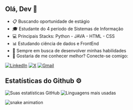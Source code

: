 Olá, Dev 💬
---
- 📋 Buscando oportunidade de estágio  
- 🎓 Estudante do 4 período de Sistemas de Informação
- 💻  Principais Stacks: Python - JAVA - HTML - CSS
- 📊 Estudando ciência de dados e FrontEnd
- 🌱 Sempre em busca de desenvolver minhas habilidades 
- 📩 Gostaria de me conhecer melhor? Conecte-se comigo: 

 [![LinkedIn](https://img.shields.io/badge/LinkedIn-0077B5?style=for-the-badge&logo=linkedin&logoColor=white)](https://www.linkedin.com/in/mariana-p-britto-449454325/)
 [![X](https://img.shields.io/badge/X-1DA1F2?style=for-the-badge&logo=x&logoColor=white)](https://x.com/_marucode)
 [![Gmail](https://img.shields.io/badge/Gmail-D14836?style=for-the-badge&logo=gmail&logoColor=white)](mailto:marianapenalva07@gmail.com)



## Estatísticas do Github ⚙️
![Suas estatísticas GitHub](https://github-readme-stats.vercel.app/api?username=maripenalv&show_icons=true&theme=slateblue) ![Linguagens mais usadas](https://github-readme-stats.vercel.app/api/top-langs/?username=maripenalv&layout=compact&theme=slateblue)


![snake animation](https://github.com/<marianapenalv>/<marianapenalv>/blob/output/github-contribution-grid-snake2.svg)

